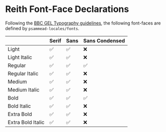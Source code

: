 # Reith Font-Face Declarations

Following the [BBC GEL Typography guidelines](https://www.bbc.co.uk/gel/guidelines/typography), the following font-faces are defined by `psammead-locales/fonts`.

|                   | Serif | Sans | Sans Condensed | 
|-------------------|-------|------|----------------| 
| Light             | :white_check_mark: | :white_check_mark: | :x: | 
| Light Italic      | :white_check_mark: | :white_check_mark: | :x: | 
| Regular           | :white_check_mark: | :white_check_mark: | :white_check_mark: | 
| Regular Italic    | :white_check_mark: | :white_check_mark: | :x: | 
| Medium            | :white_check_mark: | :white_check_mark: | :x: | 
| Medium Italic     | :white_check_mark: | :white_check_mark: | :x: | 
| Bold              | :white_check_mark: | :white_check_mark: | :white_check_mark: | 
| Bold Italic       | :white_check_mark: | :white_check_mark: | :x: | 
| Extra Bold        | :white_check_mark: | :white_check_mark: | :x: | 
| Extra Bold Italic | :white_check_mark: | :white_check_mark: | :x: | 